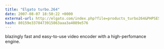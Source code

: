 ```yaml
---
title: "Elgato turbo.264"
date: 2007-08-07 18:50:22 +0000
external-url: http://elgato.com/index.php?file=products_turbo264&PHPSESSID=2988615809b60c481f0f3c98d3f44dd8#
hash: 80159e3378473915863aaa3a4089e576
---
```


blazingly fast and easy-to-use video encoder with a high-perfomance engine.
